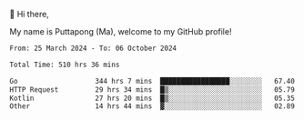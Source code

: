 👋 Hi there,

My name is Puttapong (Ma), welcome to my GitHub profile!

<!--START_SECTION:waka-->

```txt
From: 25 March 2024 - To: 06 October 2024

Total Time: 510 hrs 36 mins

Go                   344 hrs 7 mins  █████████████████░░░░░░░░   67.40 %
HTTP Request         29 hrs 34 mins  █▒░░░░░░░░░░░░░░░░░░░░░░░   05.79 %
Kotlin               27 hrs 20 mins  █▒░░░░░░░░░░░░░░░░░░░░░░░   05.35 %
Other                14 hrs 44 mins  ▓░░░░░░░░░░░░░░░░░░░░░░░░   02.89 %
```

<!--END_SECTION:waka-->
